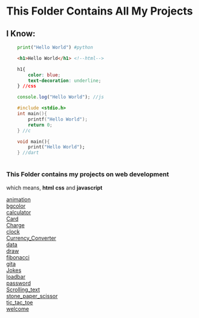 # This Folder Contains All My Projects


## I Know:
```python
    print("Hello World") #python
```
```html
    <h1>Hello World</h1> <!--html-->
```
```css
    h1{
        color: blue;
        text-decoration: underline;
    } //css
```
```javascript
    console.log("Hello World"); //js
```
```c
    #include <stdio.h>
    int main(){
        printf("Hello World");
        return 0;
    } //c
```
```dart
    void main(){
        print("Hello World");
    } //dart
```

#
### This Folder contains my projects on web development
which means, **html** **css** and **javascript**
>
[animation](animation/index.html)<br>
[bgcolor](bgcolor/index.html)<br>
[calculator](calculator/index.html)<br>
[Card](Card/index.html)<br>
[Charge](Charge/index.html)<br>
[clock](clock/index.html)<br>
[Currency_Converter](Currency_Converter/index.html)<br>
[data](data/index.html)<br>
[draw](draw/index.html)<br>
[fibonacci](fibonacci/index.html)<br>
[gita](gita/index.html)<br>
[Jokes](Jokes/index.html)<br>
[loadbar](loadbar/index.html)<br>
[password](pw/index.html)<br>
[Scrolling_text](scrollingText/index.html)<br>
[stone_paper_scissor](stone_paper_scissor/index.html)<br>
[tic_tac_toe](tic_tac_toe/index.html)<br>
[welcome](welcome/index.html)<br>